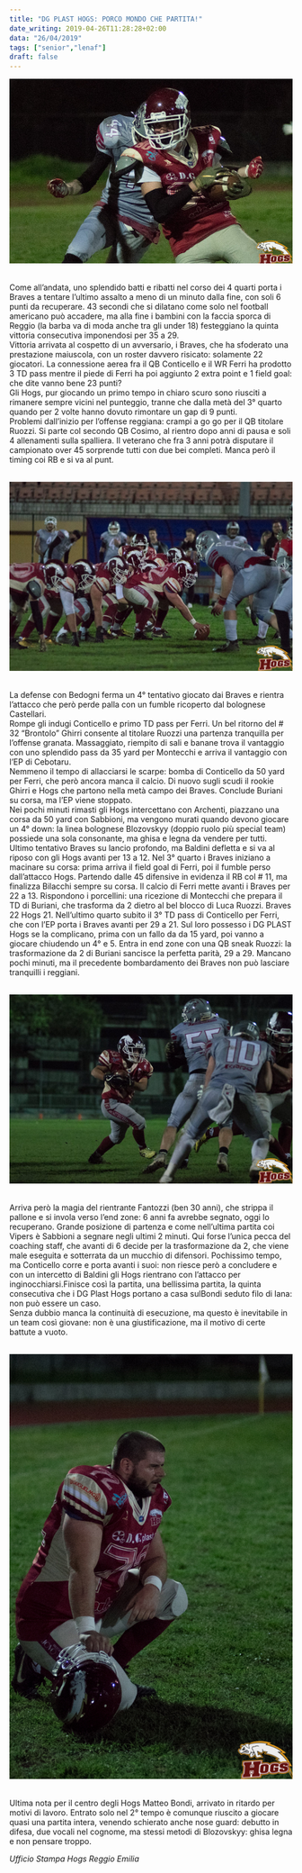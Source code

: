 ```yaml
---
title: "DG PLAST HOGS: PORCO MONDO CHE PARTITA!"
date_writing: 2019-04-26T11:28:28+02:00
data: "26/04/2019"
tags: ["senior","lenaf"]
draft: false
---
```


<center>
<img class="articolo" src="../img/2019/braves_hogs.jpg">
</center>

<br/>  

Come all’andata, uno splendido batti e ribatti nel corso dei 4 quarti porta i Braves a tentare l’ultimo assalto a meno di un minuto dalla fine, con soli 6 punti da recuperare.
43 secondi che si dilatano come solo nel football americano può accadere, ma alla fine i bambini con la faccia sporca di Reggio (la barba va di moda anche tra gli under 18) festeggiano la quinta vittoria consecutiva imponendosi per 35 a 29.  
Vittoria arrivata al cospetto di un avversario, i Braves, che ha sfoderato una prestazione maiuscola, con un roster davvero risicato: solamente 22 giocatori. La connessione aerea fra il QB Conticello e il WR Ferri ha prodotto 3 TD pass mentre il piede di Ferri ha poi aggiunto 2 extra point e 1 field goal: che dite vanno bene 23 punti?  
Gli Hogs, pur giocando un primo tempo in chiaro scuro sono riusciti a rimanere sempre vicini nel punteggio, tranne che dalla metà del 3° quarto quando per 2 volte hanno dovuto rimontare un gap di 9 punti.  
Problemi dall’inizio per l’offense reggiana: crampi a go go per il QB titolare Ruozzi. Si parte col secondo QB Cosimo, al rientro dopo anni di pausa e soli 4 allenamenti sulla spalliera. Il veterano che fra 3 anni potrà disputare il campionato over 45 sorprende tutti con due bei completi. Manca però il timing coi RB e si va al punt.  
  
<br/>

<center>
<img class="articolo" src="../img/2019/braves_hogs2.jpg">
</center>

<br/>  

La defense con Bedogni ferma un 4° tentativo giocato dai Braves e rientra l’attacco che però perde palla con un fumble ricoperto dal bolognese Castellari.  
Rompe gli indugi Conticello e primo TD pass per Ferri. Un bel ritorno del # 32 “Brontolo” Ghirri consente al titolare Ruozzi una partenza tranquilla per l’offense granata. Massaggiato, riempito di sali e banane trova il vantaggio con uno splendido pass da 35 yard per Montecchi e arriva il vantaggio con l’EP di Cebotaru.  
Nemmeno il tempo di allacciarsi le scarpe: bomba di Conticello da 50 yard per Ferri, che però ancora manca il calcio. Di nuovo sugli scudi il rookie Ghirri e Hogs che partono nella metà campo dei Braves. Conclude Buriani su corsa, ma l’EP viene stoppato.  
Nei pochi minuti rimasti gli Hogs intercettano con Archenti, piazzano una corsa da 50 yard con Sabbioni, ma vengono murati quando devono giocare un 4° down: la linea bolognese Blozovskyy (doppio ruolo più special team) possiede una sola consonante, ma ghisa e legna da vendere per tutti. Ultimo tentativo Braves su lancio profondo, ma Baldini defletta e si va al riposo con gli Hogs avanti per 13 a 12.
Nel 3° quarto i Braves iniziano a macinare su corsa: prima arriva il field goal di Ferri, poi il fumble perso dall’attacco Hogs.   Partendo dalle 45 difensive in evidenza il RB col # 11, ma finalizza Bilacchi sempre su corsa. Il calcio di Ferri mette avanti i Braves per 22 a 13. Rispondono i porcellini: una ricezione di Montecchi che prepara il TD di Buriani, che trasforma da 2 dietro al bel blocco di Luca Ruozzi. Braves 22 Hogs 21.
Nell’ultimo quarto subito il 3° TD pass di Conticello per Ferri, che con l’EP porta i Braves avanti per 29 a 21. Sul loro possesso i DG PLAST Hogs se la complicano, prima con un fallo da da 15 yard, poi vanno a giocare chiudendo un 4° e 5. Entra in end zone con una QB sneak Ruozzi: la trasformazione da 2 di Buriani sancisce la perfetta parità, 29 a 29. Mancano pochi minuti, ma il precedente bombardamento dei Braves non può lasciare tranquilli i reggiani.  

<br/>

<center>
<img class="articolo" src="../img/2019/braves_hogs3.jpg">
</center>

<br/>  

Arriva però la magia del rientrante Fantozzi (ben 30 anni), che strippa il pallone e si invola verso l’end zone: 6 anni fa avrebbe segnato, oggi lo recuperano. Grande posizione di partenza e come nell’ultima partita coi Vipers è Sabbioni a segnare negli ultimi 2 minuti. Qui forse l’unica pecca del coaching staff, che avanti di 6 decide per la trasformazione da 2, che viene male eseguita e sotterrata da un mucchio di difensori. Pochissimo tempo, ma Conticello corre e porta avanti i suoi: non riesce però a concludere e con un intercetto di Baldini gli Hogs rientrano con l’attacco per inginocchiarsi.Finisce così la partita, una bellissima partita, la quinta consecutiva che i DG Plast Hogs portano a casa sulBondi seduto
filo di lana: non può essere un caso.    
Senza dubbio manca la continuità di esecuzione, ma questo è inevitabile in un team così giovane: non è una giustificazione, ma il motivo di certe battute a vuoto.    
 
<br/>

<center>
<img class="articolo" src="../img/2019/braves_hogs4.jpg">
</center>

<br/>  


Ultima nota per il centro degli Hogs Matteo Bondi, arrivato in ritardo per motivi di lavoro. Entrato solo nel 2° tempo è comunque riuscito a giocare quasi una partita intera, venendo schierato anche nose guard: debutto in difesa, due vocali nel cognome,  ma stessi metodi di Blozovskyy: ghisa legna e non pensare troppo.  
  
*Ufficio Stampa Hogs Reggio Emilia*
